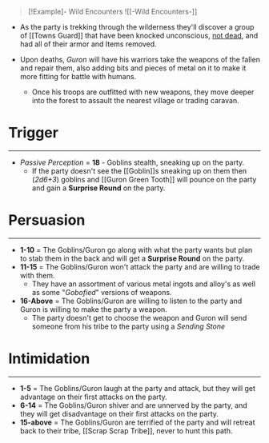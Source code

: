 
> [!Example]- Wild Encounters
> ![[-Wild Encounters-]]
- As the party is trekking through the wilderness they'll discover a group of [[Towns Guard]] that have been knocked unconscious, <u>not dead</u>, and had all of their armor and Items removed.

- Upon deaths, _Guron_ will have his warriors take the weapons of the fallen and repair them, also adding bits and pieces of metal on it to make it more fitting for battle with humans. 
	- Once his troops are outfitted with new weapons, they move deeper into the forest to assault the nearest village or trading caravan.

# Trigger
---
- *Passive Perception* = **18** - Goblins stealth, sneaking up on the party.
	- If the party doesn't see the [[Goblin]]s sneaking up on them then (*2d6+3*) goblins and [[Guron Green Tooth]] will pounce on the party and gain a **Surprise Round** on the party.
	
# Persuasion
---
- **1-10** = The Goblins/Guron go along with what the party wants but plan to stab them in the back and will get a **Surprise Round** on the party.
- **11-15** = The Goblins/Guron won't attack the party and are willing to trade with them.
	- They have an assortment of various metal ingots and alloy's as well as some "*Gobofied*" versions of weapons. 
- **16-Above** = The Goblins/Guron are willing to listen to the party and Guron is willing to make the party a weapon.
	- The party doesn't get to choose the weapon and Guron will send someone from his tribe to the party using a *Sending Stone* 

# Intimidation
---
- **1-5** = The Goblins/Guron laugh at the party and attack, but they will get advantage on their first attacks on the party.
- **6-14** = The Goblins/Guron shiver and are unnerved by the party, and they will get disadvantage on their first attacks on the party.
- **15-above** = The Goblins/Guron are terrified of the party and will retreat back to their tribe, [[Scrap Scrap Tribe]], never to hunt this path.